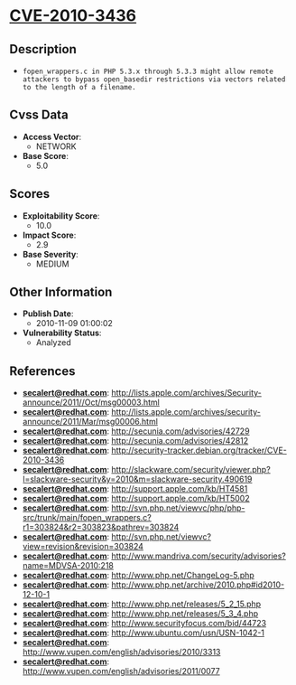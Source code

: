 
# [CVE-2010-3436](https://cve.mitre.org/cgi-bin/cvename.cgi?name=CVE-2010-3436)

## Description

- `fopen_wrappers.c in PHP 5.3.x through 5.3.3 might allow remote attackers to bypass open_basedir restrictions via vectors related to the length of a filename.`

## Cvss Data

- **Access Vector**:
  - NETWORK
- **Base Score**:
  - 5.0

## Scores

- **Exploitability Score**:
  - 10.0
- **Impact Score**:
  - 2.9
- **Base Severity**:
  - MEDIUM

## Other Information

- **Publish Date**:
  - 2010-11-09 01:00:02
- **Vulnerability Status**:
  - Analyzed

## References

- **secalert@redhat.com**: http://lists.apple.com/archives/Security-announce/2011//Oct/msg00003.html
- **secalert@redhat.com**: http://lists.apple.com/archives/security-announce/2011/Mar/msg00006.html
- **secalert@redhat.com**: http://secunia.com/advisories/42729
- **secalert@redhat.com**: http://secunia.com/advisories/42812
- **secalert@redhat.com**: http://security-tracker.debian.org/tracker/CVE-2010-3436
- **secalert@redhat.com**: http://slackware.com/security/viewer.php?l=slackware-security&y=2010&m=slackware-security.490619
- **secalert@redhat.com**: http://support.apple.com/kb/HT4581
- **secalert@redhat.com**: http://support.apple.com/kb/HT5002
- **secalert@redhat.com**: http://svn.php.net/viewvc/php/php-src/trunk/main/fopen_wrappers.c?r1=303824&r2=303823&pathrev=303824
- **secalert@redhat.com**: http://svn.php.net/viewvc?view=revision&revision=303824
- **secalert@redhat.com**: http://www.mandriva.com/security/advisories?name=MDVSA-2010:218
- **secalert@redhat.com**: http://www.php.net/ChangeLog-5.php
- **secalert@redhat.com**: http://www.php.net/archive/2010.php#id2010-12-10-1
- **secalert@redhat.com**: http://www.php.net/releases/5_2_15.php
- **secalert@redhat.com**: http://www.php.net/releases/5_3_4.php
- **secalert@redhat.com**: http://www.securityfocus.com/bid/44723
- **secalert@redhat.com**: http://www.ubuntu.com/usn/USN-1042-1
- **secalert@redhat.com**: http://www.vupen.com/english/advisories/2010/3313
- **secalert@redhat.com**: http://www.vupen.com/english/advisories/2011/0077

